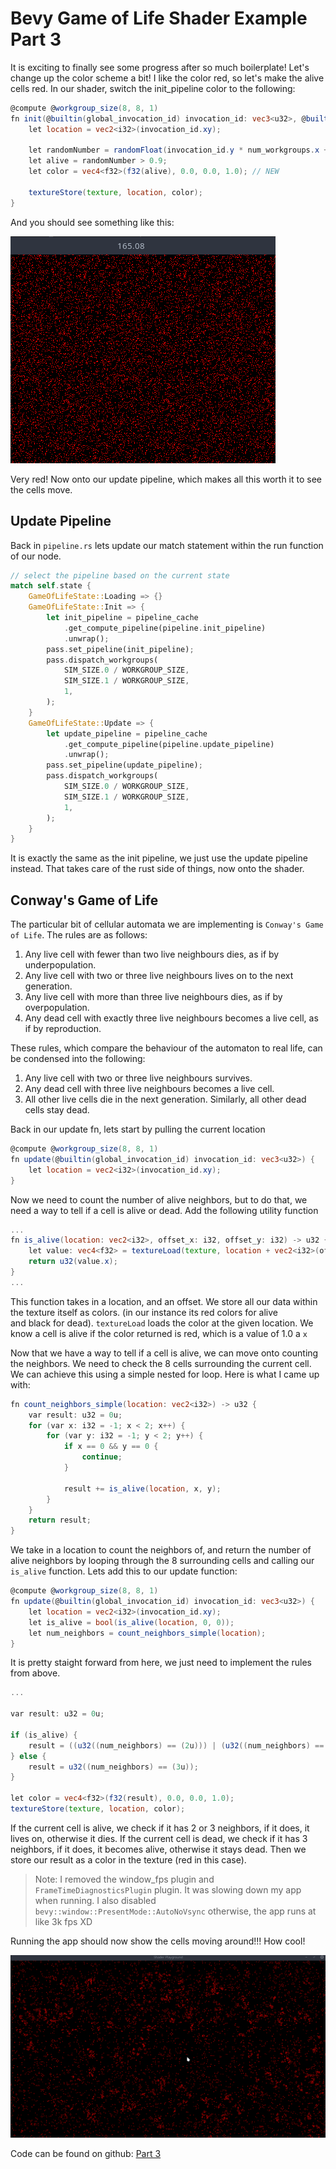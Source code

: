# Bevy Game of Life Shader Example Part 3

It is exciting to finally see some progress after so much boilerplate! Let's change up the color scheme a bit! I like the color red, so let's make the
alive cells red. In our shader, switch the init_pipeline color to the following:

```glsl
@compute @workgroup_size(8, 8, 1)
fn init(@builtin(global_invocation_id) invocation_id: vec3<u32>, @builtin(num_workgroups) num_workgroups: vec3<u32>) {
    let location = vec2<i32>(invocation_id.xy);

    let randomNumber = randomFloat(invocation_id.y * num_workgroups.x + invocation_id.x);
    let alive = randomNumber > 0.9;
    let color = vec4<f32>(f32(alive), 0.0, 0.0, 1.0); // NEW

    textureStore(texture, location, color);
}
```

And you should see something like this:

![Game of life red](images/gol_part3_red.png)

Very red! Now onto our update pipeline, which makes all this worth it to see the cells move.

## Update Pipeline

Back in `pipeline.rs` lets update our match statement within the run function of our node.

```rust
// select the pipeline based on the current state
match self.state {
    GameOfLifeState::Loading => {}
    GameOfLifeState::Init => {
        let init_pipeline = pipeline_cache
            .get_compute_pipeline(pipeline.init_pipeline)
            .unwrap();
        pass.set_pipeline(init_pipeline);
        pass.dispatch_workgroups(
            SIM_SIZE.0 / WORKGROUP_SIZE,
            SIM_SIZE.1 / WORKGROUP_SIZE,
            1,
        );
    }
    GameOfLifeState::Update => {
        let update_pipeline = pipeline_cache
            .get_compute_pipeline(pipeline.update_pipeline)
            .unwrap();
        pass.set_pipeline(update_pipeline);
        pass.dispatch_workgroups(
            SIM_SIZE.0 / WORKGROUP_SIZE,
            SIM_SIZE.1 / WORKGROUP_SIZE,
            1,
        );
    }
}
```

It is exactly the same as the init pipeline, we just use the update pipeline instead. That takes care of the rust side of things, now onto the shader.

## Conway's Game of Life

The particular bit of cellular automata we are implementing is `Conway's Game of Life`. The rules are as follows:

1. Any live cell with fewer than two live neighbours dies, as if by underpopulation.
2. Any live cell with two or three live neighbours lives on to the next generation.
3. Any live cell with more than three live neighbours dies, as if by overpopulation.
4. Any dead cell with exactly three live neighbours becomes a live cell, as if by reproduction.

These rules, which compare the behaviour of the automaton to real life, can be condensed into the following:

1. Any live cell with two or three live neighbours survives.
2. Any dead cell with three live neighbours becomes a live cell.
3. All other live cells die in the next generation. Similarly, all other dead cells stay dead.

Back in our update fn, lets start by pulling the current location

```glsl
@compute @workgroup_size(8, 8, 1)
fn update(@builtin(global_invocation_id) invocation_id: vec3<u32>) {
    let location = vec2<i32>(invocation_id.xy);
}
```

Now we need to count the number of alive neighbors, but to do that, we need a way to tell if a cell is alive or dead.
Add the following utility function

```glsl
...
fn is_alive(location: vec2<i32>, offset_x: i32, offset_y: i32) -> u32 {
    let value: vec4<f32> = textureLoad(texture, location + vec2<i32>(offset_x, offset_y));
    return u32(value.x);
}
...
```

This function takes in a location, and an offset. We store all our data within the texture itself as colors. (in our instance its red colors for alive \
and black for dead). `textureLoad` loads the color at the given location. We know a cell is alive if the color returned is red, which is a value of 1.0 a `x`

Now that we have a way to tell if a cell is alive, we can move onto counting the neighbors. We need to check the 8 cells surrounding the current cell.
We can achieve this using a simple nested for loop. Here is what I came up with:

```glsl
fn count_neighbors_simple(location: vec2<i32>) -> u32 {
    var result: u32 = 0u;
    for (var x: i32 = -1; x < 2; x++) {
        for (var y: i32 = -1; y < 2; y++) {
            if x == 0 && y == 0 {
                continue;
            }

            result += is_alive(location, x, y); 
        }
    }
    return result;
}
```

We take in a location to count the neighbors of, and return the number of alive neighbors by looping through the 8 surrounding cells
and calling our `is_alive` function. Lets add this to our update function:

```glsl
@compute @workgroup_size(8, 8, 1)
fn update(@builtin(global_invocation_id) invocation_id: vec3<u32>) {
    let location = vec2<i32>(invocation_id.xy);
    let is_alive = bool(is_alive(location, 0, 0));
    let num_neighbors = count_neighbors_simple(location);
}
```

It is pretty staight forward from here, we just need to implement the rules from above.

```glsl
...

var result: u32 = 0u;

if (is_alive) { 
    result = ((u32((num_neighbors) == (2u))) | (u32((num_neighbors) == (3u)))); 
} else { 
    result = u32((num_neighbors) == (3u)); 
}

let color = vec4<f32>(f32(result), 0.0, 0.0, 1.0);
textureStore(texture, location, color);
```

If the current cell is alive, we check if it has 2 or 3 neighbors, if it does, it lives on, otherwise it dies. If the current cell is dead,
we check if it has 3 neighbors, if it does, it becomes alive, otherwise it stays dead. Then we store our result as a color in the texture (red in this case).

> Note: I removed the window_fps plugin and `FrameTimeDiagnosticsPlugin` plugin. It was slowing down my app when running.
> I also disabled `bevy::window::PresentMode::AutoNoVsync` otherwise, the app runs at like 3k fps XD

Running the app should now show the cells moving around!!! How cool!

![gol_running](images/gol_running.gif)

Code can be found on github: [Part 3](https://github.com/lecoqjacob/bevy_shader_playground/tree/explore_part3/sims/game_of_life_sim/src)

